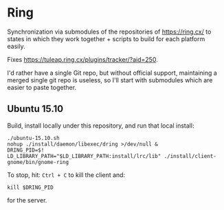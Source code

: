 # Ring

Synchronization via submodules of the repositories of <https://ring.cx/> to states in which they work together + scripts to build for each platform easily.

Fixes <https://tuleap.ring.cx/plugins/tracker/?aid=250>.

I'd rather have a single Git repo, but without official support, maintaining a merged single git repo is useless, so I'll start with submodules which are easier to paste together.

## Ubuntu 15.10

Build, install locally under this repository, and run that local install:

    ./ubuntu-15.10.sh
    nohup ./install/daemon/libexec/dring >/dev/null &
    DRING_PID=$!
    LD_LIBRARY_PATH="$LD_LIBRARY_PATH:install/lrc/lib" ./install/client-gnome/bin/gnome-ring

To stop, hit: `Ctrl + C` to kill the client and:

    kill $DRING_PID

for the server.

